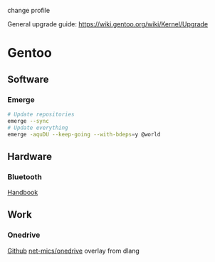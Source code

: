 change profile

General upgrade guide: https://wiki.gentoo.org/wiki/Kernel/Upgrade

Gentoo
======

Software
--------

### Emerge

```bash
# Update repositories
emerge --sync
# Update everything
emerge -aquDU --keep-going --with-bdeps=y @world
```


Hardware
--------

### Bluetooth

[Handbook](https://wiki.gentoo.org/wiki/Bluetooth#Device_pairing)


Work
----

### Onedrive

[Github](https://github.com/skilion/onedrive)
[net-mics/onedrive](https://gpo.zugaina.org/net-misc/onedrive) overlay from dlang


